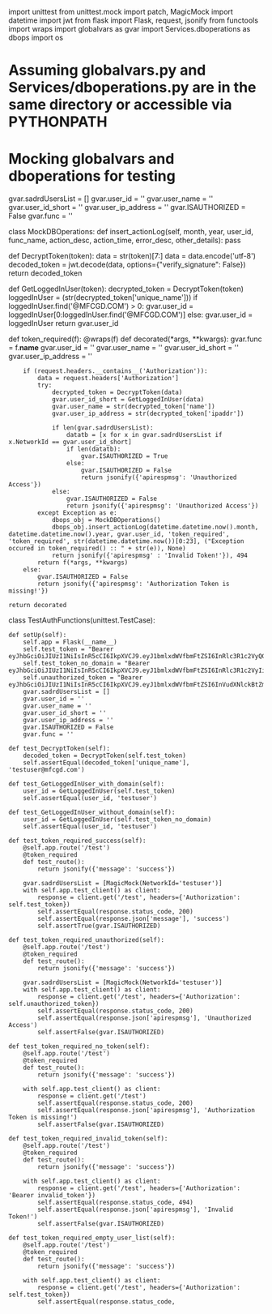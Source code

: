 import unittest
from unittest.mock import patch, MagicMock
import datetime
import jwt
from flask import Flask, request, jsonify
from functools import wraps
import globalvars as gvar
import Services.dboperations as dbops
import os

# Assuming globalvars.py and Services/dboperations.py are in the same directory or accessible via PYTHONPATH
# Mocking globalvars and dboperations for testing
gvar.sadrdUsersList = []
gvar.user_id = ''
gvar.user_name = ''
gvar.user_id_short = ''
gvar.user_ip_address = ''
gvar.ISAUTHORIZED = False
gvar.func = ''

class MockDBOperations:
    def insert_actionLog(self, month, year, user_id, func_name, action_desc, action_time, error_desc, other_details):
        pass

def DecryptToken(token):
    data = str(token)[7:]
    data = data.encode('utf-8')
    decoded_token = jwt.decode(data, options={"verify_signature": False})
    return decoded_token

def GetLoggedInUser(token):
    decrypted_token = DecryptToken(token)
    loggedInUser = (str(decrypted_token['unique_name']))
    if loggedInUser.find('@MFCGD.COM') > 0:
        gvar.user_id = loggedInUser[0:loggedInUser.find('@MFCGD.COM')]
    else:
        gvar.user_id = loggedInUser
    return gvar.user_id

def token_required(f):
    @wraps(f)
    def decorated(*args, **kwargs):
        gvar.func = f.__name__
        gvar.user_id = ''
        gvar.user_name = ''
        gvar.user_id_short = ''
        gvar.user_ip_address = ''

        if (request.headers.__contains__('Authorization')):
            data = request.headers['Authorization']
            try:
                decrypted_token = DecryptToken(data)    
                gvar.user_id_short = GetLoggedInUser(data)
                gvar.user_name = str(decrypted_token['name'])
                gvar.user_ip_address = str(decrypted_token['ipaddr'])
                
                if len(gvar.sadrdUsersList):
                    datatb = [x for x in gvar.sadrdUsersList if x.NetworkId == gvar.user_id_short]
                    if len(datatb):
                        gvar.ISAUTHORIZED = True
                    else:
                        gvar.ISAUTHORIZED = False
                        return jsonify({'apirespmsg': 'Unauthorized Access'})
                else:
                    gvar.ISAUTHORIZED = False
                    return jsonify({'apirespmsg': 'Unauthorized Access'})
            except Exception as e:
                dbops_obj = MockDBOperations()
                dbops_obj.insert_actionLog(datetime.datetime.now().month, datetime.datetime.now().year, gvar.user_id, 'token_required', 'token_required', str(datetime.datetime.now())[0:23], ("Exception occured in token_required() :: " + str(e)), None)
                return jsonify({'apirespmsg' : 'Invalid Token!'}), 494
            return f(*args, **kwargs)
        else:
            gvar.ISAUTHORIZED = False
            return jsonify({'apirespmsg': 'Authorization Token is missing!'})

    return decorated

class TestAuthFunctions(unittest.TestCase):

    def setUp(self):
        self.app = Flask(__name__)
        self.test_token = "Bearer eyJhbGciOiJIUzI1NiIsInR5cCI6IkpXVCJ9.eyJ1bmlxdWVfbmFtZSI6InRlc3R1c2VyQG1mY2dkLmNvbSIsIm5hbWUiOiJUZXN0IFVzZXIiLCJpcGFkZHIiOiIxMjcuMC4wLjEifQ.dGVzdHNpZ25hdHVyZQ"
        self.test_token_no_domain = "Bearer eyJhbGciOiJIUzI1NiIsInR5cCI6IkpXVCJ9.eyJ1bmlxdWVfbmFtZSI6InRlc3R1c2VyIiwibmFtZSI6IlRlc3QgVXNlciIsImlwYWRkciI6IjEyNy4wLjAuMSJ9.dGVzdHNpZ25hdHVyZQ"
        self.unauthorized_token = "Bearer eyJhbGciOiJIUzI1NiIsInR5cCI6IkpXVCJ9.eyJ1bmlxdWVfbmFtZSI6InVudXNlckBtZmNnZC5jb20iLCJuYW1lIjoiVW5hdXRob3JpemVkIFVzZXIiLCJpcGFkZHIiOiIxMjcuMC4wLjEifQ.dGVzdHNpZ25hdHVyZQ"
        gvar.sadrdUsersList = []
        gvar.user_id = ''
        gvar.user_name = ''
        gvar.user_id_short = ''
        gvar.user_ip_address = ''
        gvar.ISAUTHORIZED = False
        gvar.func = ''

    def test_DecryptToken(self):
        decoded_token = DecryptToken(self.test_token)
        self.assertEqual(decoded_token['unique_name'], 'testuser@mfcgd.com')

    def test_GetLoggedInUser_with_domain(self):
        user_id = GetLoggedInUser(self.test_token)
        self.assertEqual(user_id, 'testuser')

    def test_GetLoggedInUser_without_domain(self):
        user_id = GetLoggedInUser(self.test_token_no_domain)
        self.assertEqual(user_id, 'testuser')

    def test_token_required_success(self):
        @self.app.route('/test')
        @token_required
        def test_route():
            return jsonify({'message': 'success'})

        gvar.sadrdUsersList = [MagicMock(NetworkId='testuser')]
        with self.app.test_client() as client:
            response = client.get('/test', headers={'Authorization': self.test_token})
            self.assertEqual(response.status_code, 200)
            self.assertEqual(response.json['message'], 'success')
            self.assertTrue(gvar.ISAUTHORIZED)

    def test_token_required_unauthorized(self):
        @self.app.route('/test')
        @token_required
        def test_route():
            return jsonify({'message': 'success'})

        gvar.sadrdUsersList = [MagicMock(NetworkId='testuser')]
        with self.app.test_client() as client:
            response = client.get('/test', headers={'Authorization': self.unauthorized_token})
            self.assertEqual(response.status_code, 200)
            self.assertEqual(response.json['apirespmsg'], 'Unauthorized Access')
            self.assertFalse(gvar.ISAUTHORIZED)

    def test_token_required_no_token(self):
        @self.app.route('/test')
        @token_required
        def test_route():
            return jsonify({'message': 'success'})

        with self.app.test_client() as client:
            response = client.get('/test')
            self.assertEqual(response.status_code, 200)
            self.assertEqual(response.json['apirespmsg'], 'Authorization Token is missing!')
            self.assertFalse(gvar.ISAUTHORIZED)

    def test_token_required_invalid_token(self):
        @self.app.route('/test')
        @token_required
        def test_route():
            return jsonify({'message': 'success'})

        with self.app.test_client() as client:
            response = client.get('/test', headers={'Authorization': 'Bearer invalid_token'})
            self.assertEqual(response.status_code, 494)
            self.assertEqual(response.json['apirespmsg'], 'Invalid Token!')
            self.assertFalse(gvar.ISAUTHORIZED)

    def test_token_required_empty_user_list(self):
        @self.app.route('/test')
        @token_required
        def test_route():
            return jsonify({'message': 'success'})

        with self.app.test_client() as client:
            response = client.get('/test', headers={'Authorization': self.test_token})
            self.assertEqual(response.status_code,
